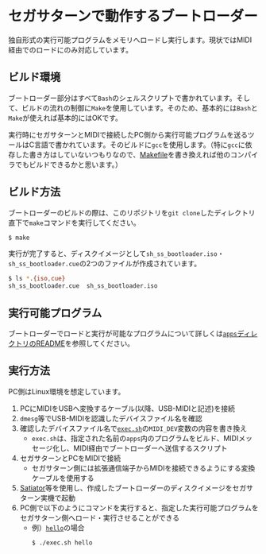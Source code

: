 # セガサターンで動作するブートローダー

独自形式の実行可能プログラムをメモリへロードし実行します。現状ではMIDI経由でのロードにのみ対応しています。

## ビルド環境

ブートローダー部分はすべて`Bash`のシェルスクリプトで書かれています。そして、ビルドの流れの制御に`Make`を使用しています。そのため、基本的には`Bash`と`Make`が使えれば基本的にはOKです。

実行時にセガサターンとMIDIで接続したPC側から実行可能プログラムを送るツールはC言語で書かれています。そのビルドに`gcc`を使用します。（特に`gcc`に依存した書き方はしていないつもりなので、[Makefile](tools/Makefile)を書き換えれば他のコンパイラでもビルドできるかと思います。）

## ビルド方法

ブートローダーのビルドの際は、このリポジトリを`git clone`したディレクトリ直下で`make`コマンドを実行してください。

```bash
$ make
```

実行が完了すると、ディスクイメージとして`sh_ss_bootloader.iso`・`sh_ss_bootloader.cue`の2つのファイルが作成されています。

```bash
$ ls *.{iso,cue}
sh_ss_bootloader.cue  sh_ss_bootloader.iso
```

## 実行可能プログラム

ブートローダーでロードと実行が可能なプログラムについて詳しくは[`apps`ディレクトリのREADME](apps/README.md)を参照してください。

## 実行方法

PC側はLinux環境を想定しています。

1. PCにMIDIをUSBへ変換するケーブル(以降、USB-MIDIと記述)を接続
2. `dmesg`等でUSB-MIDIを認識したデバイスファイル名を確認
3. 確認したデバイスファイル名で[`exec.sh`](exec.sh)の`MIDI_DEV`変数の内容を書き換え
   - `exec.sh`は、指定された名前の`apps`内のプログラムをビルド、MIDIメッセージ化し、MIDI経由でブートローダーへ送信するスクリプト
4. セガサターンとPCをMIDIで接続
   - セガサターン側には拡張通信端子からMIDIを接続できるようにする変換ケーブルを使用する
5. [Satiator](https://www.satiator.net/)等を使用し、作成したブートローダーのディスクイメージをセガサターン実機で起動
6. PC側で以下のようにコマンドを実行すると、指定した実行可能プログラムをセガサターン側へロード・実行させることができる
   - 例）[`hello`](apps/hello.sh)の場合
     ```bash
     $ ./exec.sh hello
     ```
